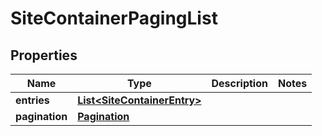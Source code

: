 
# SiteContainerPagingList

## Properties
Name | Type | Description | Notes
------------ | ------------- | ------------- | -------------
**entries** | [**List&lt;SiteContainerEntry&gt;**](SiteContainerEntry.md) |  | 
**pagination** | [**Pagination**](Pagination.md) |  | 



